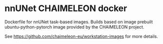 # nnUNet CHAIMELEON docker



Dockerfile for nnUNet task-based images.
Builds based on image prebuilt ubuntu-python-pytorch image provided by the CHAIMELEON project.

See https://github.com/chaimeleon-eu/workstation-images for more details.
